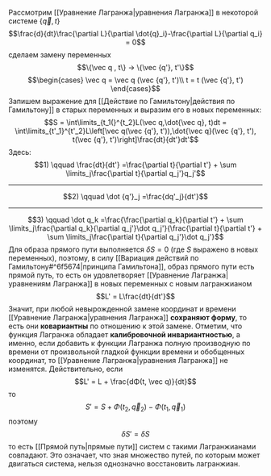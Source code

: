 Рассмотрим [[Уравнение Лагранжа|уравнения Лагранжа]] в некоторой системе $\left\{\vec q , t\right\}$
$$\frac{d}{dt}\frac{\partial L}{\partial \dot{q}_i}-\frac{\partial L}{\partial q_i} = 0$$сделаем замену переменных $$\{\vec q , t\} → \{\vec {q'}, t'\}$$$$\begin{cases}
\vec q = \vec q (\vec {q'}, t')\\
t = t (\vec {q'}, t')
\end{cases}$$
Запишем выражение для [[Действие по Гамильтону|действия по Гамильтону]] в старых переменных
и выразим его в новых переменных:$$S = \int\limits_{t_1(}^{t_2}L(\vec q,\dot{\vec q}, t)dt = \int\limits_{t'_1}^{t'_2}L\left[\vec q(\vec {q'}, t')),\dot{\vec q}(\vec {q'}, t'), t(\vec {q'}, t')\right]\frac{dt}{dt'}dt'$$
Здесь:$$1) \qquad \frac{dt}{dt'} =\frac{\partial t}{\partial t'} + \sum \limits_j\frac{\partial t}{\partial q_j'}q_j'$$
_____________
$$2) \qquad \dot {q'}_j =\frac{dq'_j}{dt'}$$
________
$$3) \qquad \dot q_k =\frac{\frac{\partial q_k}{\partial t'} + \sum \limits_j\frac{\partial q_k}{\partial q_j'}\dot q_j'}{\frac{\partial t}{\partial t'} + \sum \limits_j\frac{\partial t}{\partial q_j'}\dot q_j'}$$
Для образа прямого пути выполняется $δS = 0$ (где $S$ выражено в новых переменных), поэтому, в силу [[Вариация действий по Гамильтону#^6f5674|принципа Гамильтона]], образ прямого пути есть прямой путь, то есть он удовлетворяет [[Уравнение Лагранжа|уравнениям Лагранжа]] в новых переменных с новым лагранжианом
$$L' = L\frac{dt}{dt'}$$
Значит, при любой невырожденной замене координат и времени [[Уравнение Лагранжа|уравнения Лагранжа]] **сохраняют форму**, то есть они **ковариантны** по отношению к этой замене. Отметим, что функция Лагранжа обладает **калибровочной инвариантностью**, а именно, если добавить к функции Лагранжа полную производную по времени от произвольной гладкой функции времени и обобщенных координат, то [[Уравнение Лагранжа|уравнения Лагранжа]] не изменятся. Действительно, если $$L' = L +
\frac{dΦ(t, \vec q)}{dt}$$то $$S' = S + Φ(t_2 , \vec q_2 ) − Φ(t_1 , \vec q_1)$$поэтому $$δS' = δS$$
то есть [[Прямой путь|прямые пути]] систем с такими Лагранжианами совпадают. Это означает, что зная множество путей, по которым может двигаться система, нельзя однозначно восстановить лагранжиан.